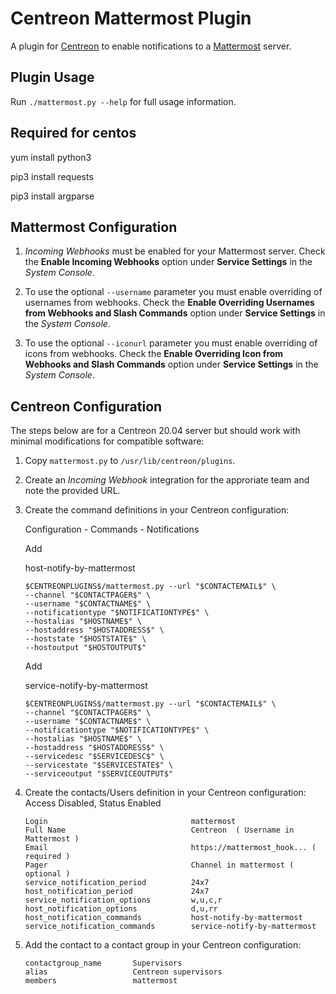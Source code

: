 Centreon Mattermost Plugin
========================

A plugin for [Centreon](https://www.centreon.com/) to enable notifications to a [Mattermost](http://www.mattermost.org/) server.

## Plugin Usage

Run `./mattermost.py --help` for full usage information.

## Required for centos

yum install python3

pip3 install requests

pip3 install argparse

## Mattermost Configuration

1. *Incoming Webhooks* must be enabled for your Mattermost server. Check the **Enable Incoming Webhooks** option under **Service Settings** in the *System Console*.

2. To use the optional `--username` parameter you must enable overriding of usernames from webhooks. Check the **Enable Overriding Usernames from Webhooks and Slash Commands** option under **Service Settings** in the *System Console*.

3. To use the optional `--iconurl` parameter you must enable overriding of icons from webhooks. Check the **Enable Overriding Icon from Webhooks and Slash Commands** option under **Service Settings** in the *System Console*.

## Centreon Configuration

The steps below are for a Centreon 20.04 server but should work with minimal modifications for compatible software:

1. Copy `mattermost.py` to `/usr/lib/centreon/plugins`.

2. Create an *Incoming Webhook* integration for the approriate team and note the provided URL.

3. Create the command definitions in your Centreon configuration: 

   Configuration - Commands - Notifications
   
   Add
   
   host-notify-by-mattermost
    ```
    $CENTREONPLUGINS$/mattermost.py --url "$CONTACTEMAIL$" \
    --channel "$CONTACTPAGER$" \
    --username "$CONTACTNAME$" \
    --notificationtype "$NOTIFICATIONTYPE$" \
    --hostalias "$HOSTNAME$" \
    --hostaddress "$HOSTADDRESS$" \
    --hoststate "$HOSTSTATE$" \
    --hostoutput "$HOSTOUTPUT$"
    ```
    Add
    
    service-notify-by-mattermost
    ```
    $CENTREONPLUGINS$/mattermost.py --url "$CONTACTEMAIL$" \
    --channel "$CONTACTPAGER$" \
    --username "$CONTACTNAME$" \
    --notificationtype "$NOTIFICATIONTYPE$" \
    --hostalias "$HOSTNAME$" \
    --hostaddress "$HOSTADDRESS$" \
    --servicedesc "$SERVICEDESC$" \
    --servicestate "$SERVICESTATE$" \
    --serviceoutput "$SERVICEOUTPUT$"
    ```

4. Create the contacts/Users definition in your Centreon configuration:
   Access Disabled, Status Enabled
    ```
    Login                                mattermost
    Full Name                            Centreon  ( Username in Mattermost ) 
    Email                                https://mattermost_hook... ( required )
    Pager                                Channel in mattermost ( optional )
    service_notification_period          24x7
    host_notification_period             24x7
    service_notification_options         w,u,c,r
    host_notification_options            d,u,rr
    host_notification_commands           host-notify-by-mattermost
    service_notification_commands        service-notify-by-mattermost
   ```

5. Add the contact to a contact group in your Centreon configuration:

    ```
    contactgroup_name       Supervisors
    alias                   Centreon supervisors
    members                 mattermost
    ```
